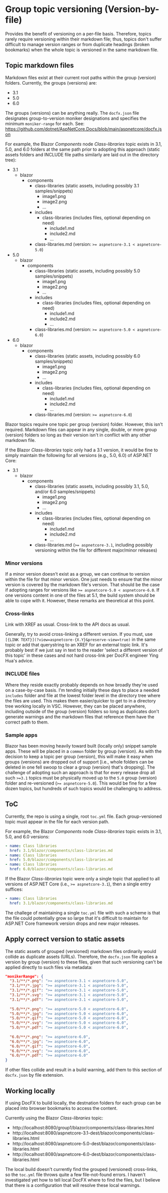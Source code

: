 # Group topic versioning (Version-by-file)

Provides the benefit of versioning on a per-file basis. Therefore, topics rarely require versioning within their markdown file; thus, topics don't suffer difficult to manage version ranges or from duplicate headings (broken bookmarks) when the whole topic is versioned in the same markdown file.

## Topic markdown files

Markdown files exist at their current root paths within the group (version) folders. Currently, the groups (versions) are:

* 3.1
* 5.0
* 6.0

The groups (versions) can be anything really. The `docfx.json` file designates group-to-version moniker designations and specifies the minimum `moniker-range` for each. See: https://github.com/dotnet/AspNetCore.Docs/blob/main/aspnetcore/docfx.json

For example, the Blazor *Components* node *Class-libraries* topic exists in 3.1, 5.0, and 6.0 folders at the same path prior to adopting this approach (static assets folders and INCLUDE file paths similarly are laid out in the directory tree):

* 3.1
  * blazor
    * components
      * class-libraries (static assets, including possibly 3.1 samples/snippets)
        * image1.png
        * image2.png
        * ...
      * includes
        * class-libraries (includes files, optional depending on need)
          * include1.md
          * include2.md
          * ...
      * class-libraries.md (version: `>= aspnetcore-3.1 < aspnetcore-5.0`)
* 5.0
  * blazor
    * components
      * class-libraries (static assets, including possibly 5.0 samples/snippets)
        * image1.png
        * image2.png
        * ...
      * includes
        * class-libraries (includes files, optional depending on need)
          * include1.md
          * include2.md
          * ...
      * class-libraries.md (version: `>= aspnetcore-5.0 < aspnetcore-6.0`)
* 6.0
  * blazor
    * components
      * class-libraries (static assets, including possibly 6.0 samples/snippets)
        * image1.png
        * image2.png
        * ...
      * includes
        * class-libraries (includes files, optional depending on need)
          * include1.md
          * include2.md
          * ...
      * class-libraries.md (version: `>= aspnetcore-6.0`)

Blazor topics require one topic per group (version) folder. However, this isn't required. Markdown files can appear in any single, double, or more group (version) folders so long as their version isn't in conflict with any other markdown file.

If the Blazor *Class-libraries* topic only had a 3.1 version, it would be fine to simply maintain the following for all versions (e.g., 5.0, 6.0) of ASP.NET Core:

* 3.1
  * blazor
    * components
      * class-libraries (static assets, including possibly 3.1, 5.0, and/or 6.0 samples/snippets)
        * image1.png
        * image2.png
        * ...
      * includes
        * class-libraries (includes files, optional depending on need)
          * include1.md
          * include2.md
          * ...
      * class-libraries.md (`>= aspnetcore-3.1`, including possibly versioning within the file for different major/minor releases)

### Minor versions

If a minor version doesn't exist as a group, we can continue to version within the file for that minor version. One just needs to ensure that the minor version is covered by the markdown file's version. That should be the case if adopting ranges for versions like `>= aspnetcore-5.0 < aspnetcore-6.0`. If one versions content in one of the files at 5.1, the build system should be able to cope with it. However, these remarks are theoretical at this point.

### Cross-links

Link with XREF as usual. Cross-link to the API docs as usual.

Generally, try to avoid cross-linking a different version. If you must, use `[{LINK TEXT}](?view=aspnetcore-{X.Y}&preserve-view=true)` in the same topic or add that querystring to an XREF for an external topic link. It's probably best if we just say in text to the reader 'select a different version of this topic' in these cases and not hard cross-link per DocFX engineer Ying Hua's advice.

### INCLUDE files

Where they reside exactly probably depends on how broadly they're used on a case-by-case basis. I'm tending initially these days to place a needed `includes` folder and file at the lowest folder level in the directory tree where the files are used. This makes them easier/quicker to get to in a directory tree working locally in VSC. However, they can be placed anywhere, including outside of the group (version) folders so long as duplicates don't generate warnings and the markdown files that reference them have the correct path to them.

### Sample apps

Blazor has been moving heavily toward built (locally only) snippet sample apps. These will be placed in a `common` folder by group (version). As with the decision to keep a topic per group (version), this will make it easy when groups (versions) are dropped out of support [i.e., whole folders can be deleted in one fell swoop to clear a group (version) that's dropping].
The challenge of adopting such an approach is that for every release drop all such `>=3.1` topics must be physically moved up to the `5.0` group (version) folder and re-versioned (`>= aspnetcore-5.0`). This would be fine for a few dozen topics, but hundreds of such topics would be challenging to address.

## ToC

Currently, the repo is using a single, root `toc.yml` file. Each group-versioned topic must appear in the file for each version path.

For example, the Blazor *Components* node *Class-libraries* topic exists in 3.1, 5.0, and 6.0 versions:

```yml
- name: Class libraries
  href: 3.1/blazor/components/class-libraries.md
- name: Class libraries
  href: 5.0/blazor/components/class-libraries.md
- name: Class libraries
  href: 6.0/blazor/components/class-libraries.md
```

If the Blazor *Class-libraries* topic were only a single topic that applied to all versions of ASP.NET Core (i.e., `>= aspnetcore-3.1`), then a single entry suffices:

```yml
- name: Class libraries
  href: 3.1/blazor/components/class-libraries.md
```

The challege of maintaining a single `toc.yml` file with such a scheme is that the file could potentially grow so large that it's difficult to maintain for ASP.NET Core framework version drops and new major releases.

## Apply correct version to static assets

The static assets of grouped (versioned) markdown files ordinarily would collide as duplicate assets (URLs). Therefore, the `docfx.json` file applies a version by group (version) to these files, given that such versioning can't be applied directly to such files via metadata:

```json
"monikerRange": {
  "3.1/**/*.png": ">= aspnetcore-3.1 < aspnetcore-5.0",
  "3.1/**/*.jpg": ">= aspnetcore-3.1 < aspnetcore-5.0",
  "3.1/**/*.gif": ">= aspnetcore-3.1 < aspnetcore-5.0",
  "3.1/**/*.svg": ">= aspnetcore-3.1 < aspnetcore-5.0",
  "3.1/**/*.pdf": ">= aspnetcore-3.1 < aspnetcore-5.0",
 
  "5.0/**/*.png": ">= aspnetcore-5.0 < aspnetcore-6.0",
  "5.0/**/*.jpg": ">= aspnetcore-5.0 < aspnetcore-6.0",
  "5.0/**/*.gif": ">= aspnetcore-5.0 < aspnetcore-6.0",
  "5.0/**/*.svg": ">= aspnetcore-5.0 < aspnetcore-6.0",
  "5.0/**/*.pdf": ">= aspnetcore-5.0 < aspnetcore-6.0",
 
  "6.0/**/*.png": ">= aspnetcore-6.0",
  "6.0/**/*.jpg": ">= aspnetcore-6.0",
  "6.0/**/*.gif": ">= aspnetcore-6.0",
  "6.0/**/*.svg": ">= aspnetcore-6.0",
  "6.0/**/*.pdf": ">= aspnetcore-6.0"
}
```

If other files collide and result in a build warning, add them to this section of `docfx.json` by file extension.

## Working locally

If using DocFX to build locally, the destnation folders for each group can be placed into browser bookmarks to access the content.

Currently using the Blazor *Class-libraries* topic:

* http://localhost:8080/group1/blazor/components/class-libraries.html
* http://localhost:8080/aspnetcore-3.1-dest/blazor/components/class-libraries.html
* http://localhost:8080/aspnetcore-5.0-dest/blazor/components/class-libraries.html
* http://localhost:8080/aspnetcore-6.0-dest/blazor/components/class-libraries.html

The local build doesn't currently find the grouped (versioned) cross-links, so the `toc.yml` file throws quite a few file-not-found errors. I haven't investigated yet how to tell local DocFX where to find the files, but I believe that there is a configuration that will resolve these local warnings.
